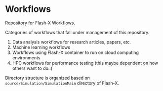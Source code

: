 # Workflows

Repository for Flash-X Workflows. 

Categories of workflows that fall under management of this repository.

1. Data analysis workflows for research articles, papers, etc.
2. Machine learning workflows
3. Workflows using Flash-X container to run on cloud computing environments
4. HPC workflows for performance testing (this maybe dependent on how others want to do..)



Directory structure is organized based on ```source/Simulation/SimulationMain``` directory of Flash-X.
